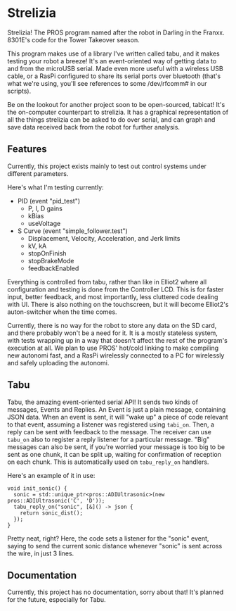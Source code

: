 # Strelizia
Strelizia! The PROS program named after the robot in Darling in the Franxx. 8301E's code for the Tower Takeover season.

This program makes use of a library I've written called tabu, and it makes testing your robot a breeze! It's an event-oriented way of getting data to and from the microUSB serial. Made even more useful with a wireless USB cable, or a RasPi configured to share its serial ports over bluetooth (that's what we're using, you'll see references to some /dev/rfcomm# in our scripts).

Be on the lookout for another project soon to be open-sourced, tabicat! It's the on-computer counterpart to strelizia. It has a graphical representation of all the things strelizia can be asked to do over serial, and can graph and save data received back from the robot for further analysis. 

## Features
Currently, this project exists mainly to test out control systems under different parameters.

Here's what I'm testing currently:
  - PID (event "pid_test")
    - P, I, D gains
    - kBias
    - useVoltage
  - S Curve (event "simple_follower.test")
    - Displacement, Velocity, Acceleration, and Jerk limits
    - kV, kA
    - stopOnFinish
    - stopBrakeMode
    - feedbackEnabled

Everything is controlled from tabu, rather than like in Elliot2 where all configuration and testing is done from the Controller LCD. This is for faster input, better feedback, and most importantly, less cluttered code dealing with UI. There is also nothing on the touchscreen, but it will become Elliot2's auton-switcher when the time comes.

Currently, there is no way for the robot to store any data on the SD card, and there probably won't be a need for it. It is a mostly stateless system, with tests wrapping up in a way that doesn't affect the rest of the program's execution at all. We plan to use PROS' hot/cold linking to make compiling new autonomi fast, and a RasPi wirelessly connected to a PC for wirelessly and safely uploading the autonomi.

## Tabu
Tabu, the amazing event-oriented serial API! It sends two kinds of messages, Events and Replies. An Event is just a plain message, containing JSON data. When an event is sent, it will "wake up" a piece of code relevant to that event, assuming a listener was registered using `tabi_on`. Then, a reply can be sent with feedback to the message. The receiver can use `tabu_on` also to register a reply listener for a particular message. "Big" messages can also be sent, if you're worried your message is too big to be sent as one chunk, it can be split up, waiting for confirmation of reception on each chunk. This is automatically used on `tabu_reply_on` handlers.

Here's an example of it in use:

```
void init_sonic() {
  sonic = std::unique_ptr<pros::ADIUltrasonic>(new pros::ADIUltrasonic('C', 'D'));
  tabu_reply_on("sonic", [&]() -> json {
    return sonic_dist();
  });
}
```
Pretty neat, right? Here, the code sets a listener for the "sonic" event, saying to send the current sonic distance whenever "sonic" is sent across the wire, in just 3 lines.

## Documentation
Currently, this project has no documentation, sorry about that! It's planned for the future, especially for Tabu.
